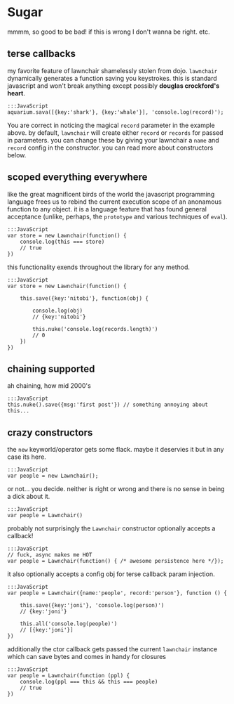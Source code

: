 Sugar
=====

mmmm, so good to be bad! if this is wrong I don't wanna be right. etc.

terse callbacks
---

my favorite feature of lawnchair shamelessly stolen from dojo. `lawnchair` dynamically generates a function saving you keystrokes. this is standard javascript and won't break anything except possibly __douglas crockford's heart__.

    
    :::JavaScript
    aquarium.sava([{key:'shark'}, {key:'whale'}], 'console.log(record)');
    

You are correct in noticing the magical `record` parameter in the example above. by default, `lawnchair` will create either `record` or `records` for passed in parameters. you can change these by giving your lawnchair a `name` and `record` config in the constructor. you can read more about constructors below.

scoped everything everywhere
---

like the great magnificent birds of the world the javascript programming language frees us to rebind the current execution scope of an anonamous function to any object. it is a language feature that has found general acceptance (unlike, perhaps, the `prototype` and various techniques of `eval`).

    
    :::JavaScript
    var store = new Lawnchair(function() {
        console.log(this === store) 
        // true
    })
    

this functionality exends throughout the library for any method.

    
    :::JavaScript
    var store = new Lawnchair(function() {

        this.save({key:'nitobi'}, function(obj) {
            
            console.log(obj)
            // {key:'nitobi'}

            this.nuke('console.log(records.length)')
            // 0
        })
    })
    

chaining supported
---

ah chaining, how mid 2000's

    
    :::JavaScript
    this.nuke().save({msg:'first post'}) // something annoying about this...
    

crazy constructors
---

the `new` keyworld/operator gets some flack. maybe it deservies it but in any case its here.

    
    :::JavaScript
    var people = new Lawnchair();
    

or not... you decide. neither is right or wrong and there is no sense in being a
dick about it.

    
    :::JavaScript
    var people = Lawnchair()
    

probably not surprisingly the `Lawnchair` constructor optionally accepts a callback!

    
    :::JavaScript
    // fuck, async makes me HOT
    var people = Lawnchair(function() { /* awesome persistence here */});
    

it also optionally accepts a config obj for terse callback param injection.

    
    :::JavaScript
    var people = Lawnchair({name:'people', record:'person'}, function () {
        
        this.save({key:'joni'}, 'console.log(person)')
        // {key:'joni'}

        this.all('console.log(people)')
        // [{key:'joni'}]
    })
    

additionally the ctor callback gets passed the current `lawnchair` instance which can save bytes and comes in handy for closures

    
    :::JavaScript
    var people = Lawnchair(function (ppl) {
        console.log(ppl === this && this === people)
        // true
    })
    
